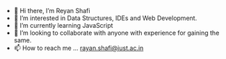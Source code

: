 - 👋 Hi there, I’m Reyan Shafi
- 👀 I’m interested in Data Structures, IDEs and Web Development.
- 🌱 I’m currently learning JavaScript
- 💞️ I’m looking to collaborate with anyone with experience for gaining the same.
- 📫 How to reach me ... rayan.shafi@iust.ac.in

<!---
therayanshafi/therayanshafi is a ✨ special ✨ repository because its `README.md` (this file) appears on your GitHub profile.
You can click the Preview link to take a look at your changes.
--->
